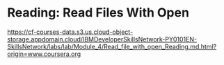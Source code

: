 # Reading: Read Files With Open

https://cf-courses-data.s3.us.cloud-object-storage.appdomain.cloud/IBMDeveloperSkillsNetwork-PY0101EN-SkillsNetwork/labs/lab/Module_4/Read_file_with_open_Reading.md.html?origin=www.coursera.org